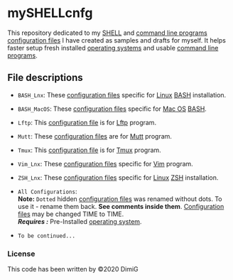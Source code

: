 mySHELLcnfg
===========
This repository dedicated to my [SHELL][shell] and [command line programs][cli] [configuration files][cnfg] I have created as samples and drafts for myself. It helps faster setup fresh installed [operating systems][os] and usable [command line programs][cli].  

File descriptions
-----------------

* `BASH_Lnx`: These [configuration files][cnfg] specific for [Linux][linux] [BASH][bash] installation.  

* `BASH_MacOS`: These [configuration files][cnfg] specific for [Mac OS][macos] [BASH][bash].  

* `Lftp`: This [configuration file][cnfg] is for [Lftp][lftp] program.  

* `Mutt`: These [configuration files][cnfg] are for [Mutt][mutt] program.  

* `Tmux`: This [configuration file][cnfg] is for [Tmux][tmux] program.  

* `Vim_Lnx`: These [configuration files][cnfg] specific for [Vim][vim] program.  

* `ZSH_Lnx`: These [configuration files][cnfg] specific for [Linux][linux] [ZSH][zsh] installation.  

* `All Configurations`:  
   **Note:** `Dotted` hidden [configuration files][cnfg] was renamed without dots. To use it - rename them back. **See comments inside them**. [Configuration files][cnfg] may be changed TIME to TIME.  
   ***Requires :*** Pre-Installed [operating system][os].  

* `To be continued...`  

### License  

This code has been written by ©2020 DimiG  

[bash]:https://en.wikipedia.org/wiki/Bash_(Unix_shell)
[shell]:https://en.wikipedia.org/wiki/Shell_(computing)
[linux]:https://en.wikipedia.org/wiki/Linux
[os]:https://en.wikipedia.org/wiki/Operating_system
[cnfg]:https://en.wikipedia.org/wiki/Configuration_file
[macos]:https://en.wikipedia.org/wiki/MacOS
[zsh]:https://en.wikipedia.org/wiki/Z_shell
[tmux]:https://github.com/tmux/tmux/wiki
[lftp]:https://en.wikipedia.org/wiki/Lftp
[vim]:https://en.wikipedia.org/wiki/Vim_(text_editor)
[cli]:https://en.wikipedia.org/wiki/Command-line_interface
[mutt]:https://en.wikipedia.org/wiki/Mutt_(email_client)
